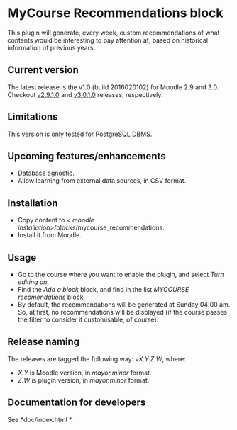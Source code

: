 MyCourse Recommendations block
==============================

This plugin will generate, every week, custom recommendations of what contents would be interesting to pay attention at, based on historical information of previous years.

## Current version
The latest release is the v1.0 (build 2016020102) for Moodle 2.9 and 3.0. Checkout [v2.9.1.0](https://github.com/julenpardo/moodle-block_mycourse_recommendations/releases/tag/v2.9.1.0) and [v3.0.1.0](https://github.com/julenpardo/moodle-block_mycourse_recommendations/releases/tag/v3.0.1.0) releases, respectively.

## Limitations
This version is only tested for PostgreSQL DBMS.

## Upcoming features/enhancements
 - Database agnostic.
 - Allow learning from external data sources, in CSV format.

## Installation
 - Copy content to *< moodle installation>*/blocks/mycourse_recommendations.
 - Install it from Moodle.

## Usage
 - Go to the course where you want to enable the plugin, and select *Turn editing on*.
 - Find the *Add a block* block, and find in the list *MYCOURSE recomendations* block.
 - By default, the recommendations will be generated at Sunday 04:00 am. So, at first, no recommendations will be displayed (if the course passes the filter to consider it customisable, of course).

## Release naming
The releases are tagged the following way:  *vX.Y.Z.W*, where:
 - *X.Y* is Moodle version, in *mayor.minor* format.
 - *Z.W* is plugin version, in *mayor.minor* format.

## Documentation for developers
See *doc/index.html *.
